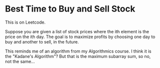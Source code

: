 # Best Time to Buy and Sell Stock

This is on Leetcode.

Suppose you are given a list of stock prices where the ith element is the price on the ith day.
The goal is to maximize profits by choosing one day to buy and another to sell, in the future.

This reminds me of an algorithm from my Algorithmics course.
I think it is the "Kadane's Algorithm"?
But that is the maximum subarray sum, so no, not the same...
